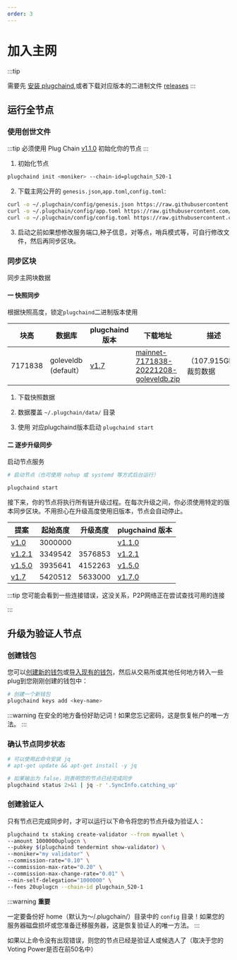 ```yaml
---
order: 3
---
```


# 加入主网

:::tip

需要先 [安装 plugchaind](install.md),或者下载对应版本的二进制文件 [releases](https://github.com/oracleNetworkProtocol/plugchain/releases)
:::

## 运行全节点

### 使用创世文件

:::tip
必须使用 Plug Chain [v1.1.0](https://github.com/oracleNetworkProtocol/plugchain.git) 初始化你的节点
:::

1. 初始化节点

```bash
plugchaind init <moniker> --chain-id=plugchain_520-1
```

2. 下载主网公开的 `genesis.json`,`app.toml`,`config.toml`:

```bash 
curl -o ~/.plugchain/config/genesis.json https://raw.githubusercontent.com/oracleNetworkProtocol/mainnet/main/version/v1/genesis.json
curl -o ~/.plugchain/config/app.toml https://raw.githubusercontent.com/oracleNetworkProtocol/mainnet/main/version/v1/app.toml
curl -o ~/.plugchain/config/config.toml https://raw.githubusercontent.com/oracleNetworkProtocol/mainnet/main/version/v1/config.toml
```
3. 启动之前如果想修改服务端口,种子信息，对等点，哨兵模式等，可自行修改文件，然后再同步区块。


###  同步区块

同步主网块数据
#### 一 快照同步

根据快照高度，锁定`plugchaind`二进制版本使用


| 块高 | 数据库  | plugchaind 版本 | 下载地址 | 描述 |
| ---- | --------- | -------- | ----| ----|
| 7171838 | goleveldb (default） | [v1.7](https://github.com/oracleNetworkProtocol/plugchain/releases/tag/v1.7.0) | [mainnet-7171838-20221208-goleveldb.zip](https://snapshot-node-mainnet.oss-cn-hangzhou.aliyuncs.com/mainnet-7171838-20221208-goleveldb.zip) | （107.915GB） 裁剪数据|

1. 下载快照数据

2. 数据覆盖 `~/.plugchain/data/` 目录

3. 使用 对应plugchaind版本启动 `plugchaind start`



#### 二 逐步升级同步
启动节点服务

```bash
# 启动节点（也可使用 nohup 或 systemd 等方式后台运行）

plugchaind start
```


接下来，你的节点将执行所有链升级过程。在每次升级之间，你必须使用特定的版本同步区块。不用担心在升级高度使用旧版本，节点会自动停止。

| 提案 | 起始高度 | 升级高度 | plugchaind 版本 |
| -------- | ------------ | -------------- | ----- |
| [v1.0](https://www.plugchain.network/v2/communityDetail?id=7)  |  3000000     |    | [v1.1.0](https://github.com/oracleNetworkProtocol/plugchain/releases/tag/v1.1.0) |
| [v1.2.1](https://www.plugchain.network/v2/communityDetail?id=8)  |  3349542     |  3576853  | [v1.2.1](https://github.com/oracleNetworkProtocol/plugchain/releases/tag/v1.2.1) |
| [v1.5.0](https://www.plugchain.network/v2/communityDetail?id=9)  |  3935641     |  4152263  | [v1.5.0](https://github.com/oracleNetworkProtocol/plugchain/releases/tag/v1.5.0) |
| [v1.7](https://www.plugchain.network/v2/communityDetail?id=10)  |  5420512     |  5633000  | [v1.7.0](https://github.com/oracleNetworkProtocol/plugchain/releases/tag/v1.7.0) |






:::tip
您可能会看到一些连接错误，这没关系，P2P网络正在尝试查找可用的连接


:::


## 升级为验证人节点

### 创建钱包

您可以[创建新的钱包](../cli-client/keys.md#创建密钥)或[导入现有的钱包](../cli-client/keys.md#通过助记词恢复密钥)，然后从交易所或其他任何地方转入一些plug到您刚刚创建的钱包中：

```bash
# 创建一个新钱包
plugchaind keys add <key-name>
```

:::warning
在安全的地方备份好助记词！如果您忘记密码，这是恢复帐户的唯一方法。
:::

### 确认节点同步状态

```bash
# 可以使用此命令安装 jq
# apt-get update && apt-get install -y jq

# 如果输出为 false，则表明您的节点已经完成同步
plugchaind status 2>&1 | jq -r '.SyncInfo.catching_up'
```

### 创建验证人

只有节点已完成同步时，才可以运行以下命令将您的节点升级为验证人：

```bash
plugchaind tx staking create-validator --from mywallet \
--amount 1000000uplugcn \
--pubkey $(plugchaind tendermint show-validator) \
--moniker="my validator" \
--commission-rate="0.10" \
--commission-max-rate="0.20" \
--commission-max-change-rate="0.01" \
--min-self-delegation="1000000" \
--fees 20uplugcn --chain-id plugchain_520-1
```


:::warning
**重要**

一定要备份好 home（默认为〜/.plugchain/）目录中的 `config` 目录！如果您的服务器磁盘损坏或您准备迁移服务器，这是恢复验证人的唯一方法。
:::

如果以上命令没有出现错误，则您的节点已经是验证人或候选人了（取决于您的Voting Power是否在前50名中）
